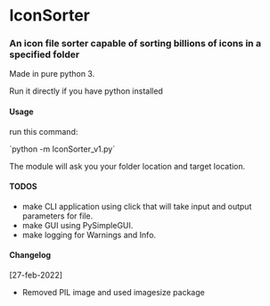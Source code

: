 <h1>IconSorter</h1>
<h3>An icon file sorter capable of sorting billions of icons in a specified folder</h3>
<p>Made in pure python 3.</p>
<p>Run it directly if you have python installed</p>
<h4>Usage</h4>
<p>run this command:</p>
`python -m IconSorter_v1.py`
<p>The module will ask you your folder location and target location.</p>
<h4>TODOS</h4>
<ul>
    <li>make CLI application using click that will take input and output parameters for file.</li>
    <li>make GUI using PySimpleGUI.</li>
    <li>make logging for Warnings and Info.</li>
</ul>

<h4>Changelog</h4>
[27-feb-2022]

 - Removed PIL image and used imagesize package
